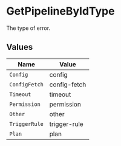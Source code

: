 # GetPipelineByIdType

The type of error.


## Values

| Name          | Value         |
| ------------- | ------------- |
| `Config`      | config        |
| `ConfigFetch` | config-fetch  |
| `Timeout`     | timeout       |
| `Permission`  | permission    |
| `Other`       | other         |
| `TriggerRule` | trigger-rule  |
| `Plan`        | plan          |